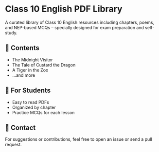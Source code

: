 # Class 10 English PDF Library

A curated library of Class 10 English resources including chapters, poems, and NEP-based MCQs – specially designed for exam preparation and self-study.

## 📘 Contents
- The Midnight Visitor
- The Tale of Custard the Dragon
- A Tiger in the Zoo
- ...and more

## 🏫 For Students
- Easy to read PDFs
- Organized by chapter
- Practice MCQs for each lesson

## 📩 Contact
For suggestions or contributions, feel free to open an issue or send a pull request.

